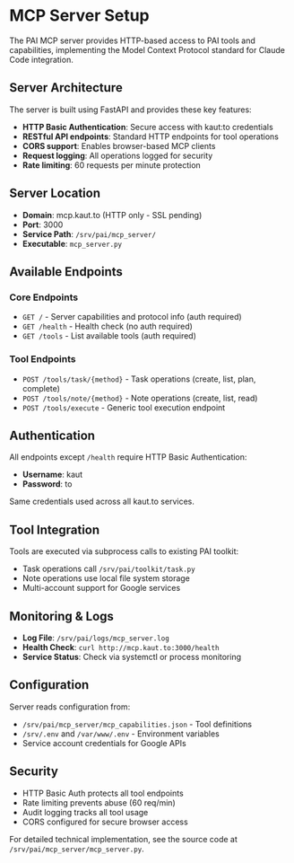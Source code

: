 # MCP Server Setup

The PAI MCP server provides HTTP-based access to PAI tools and capabilities, implementing the Model Context Protocol standard for Claude Code integration.

## Server Architecture

The server is built using FastAPI and provides these key features:

- **HTTP Basic Authentication**: Secure access with kaut:to credentials
- **RESTful API endpoints**: Standard HTTP endpoints for tool operations
- **CORS support**: Enables browser-based MCP clients
- **Request logging**: All operations logged for security
- **Rate limiting**: 60 requests per minute protection

## Server Location
- **Domain**: mcp.kaut.to (HTTP only - SSL pending)
- **Port**: 3000
- **Service Path**: `/srv/pai/mcp_server/`
- **Executable**: `mcp_server.py`

## Available Endpoints

### Core Endpoints
- `GET /` - Server capabilities and protocol info (auth required)
- `GET /health` - Health check (no auth required)
- `GET /tools` - List available tools (auth required)

### Tool Endpoints
- `POST /tools/task/{method}` - Task operations (create, list, plan, complete)
- `POST /tools/note/{method}` - Note operations (create, list, read)
- `POST /tools/execute` - Generic tool execution endpoint

## Authentication

All endpoints except `/health` require HTTP Basic Authentication:
- **Username**: kaut
- **Password**: to

Same credentials used across all kaut.to services.

## Tool Integration

Tools are executed via subprocess calls to existing PAI toolkit:
- Task operations call `/srv/pai/toolkit/task.py`
- Note operations use local file system storage
- Multi-account support for Google services

## Monitoring & Logs

- **Log File**: `/srv/pai/logs/mcp_server.log`
- **Health Check**: `curl http://mcp.kaut.to:3000/health`
- **Service Status**: Check via systemctl or process monitoring

## Configuration

Server reads configuration from:
- `/srv/pai/mcp_server/mcp_capabilities.json` - Tool definitions
- `/srv/.env` and `/var/www/.env` - Environment variables
- Service account credentials for Google APIs

## Security

- HTTP Basic Auth protects all tool endpoints
- Rate limiting prevents abuse (60 req/min)
- Audit logging tracks all tool usage
- CORS configured for secure browser access

For detailed technical implementation, see the source code at `/srv/pai/mcp_server/mcp_server.py`.
